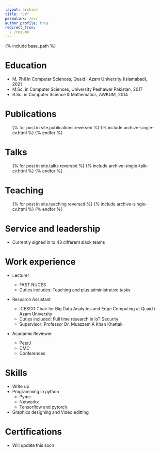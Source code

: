 ```yaml
---
layout: archive
title: "CV"
permalink: /cv/
author_profile: true
redirect_from:
  - /resume
---
```


{% include base_path %}

Education
======
* M. Phil in Computer Sciences, Quaid i Azam University (Islamabad), 2021 
* M.Sc. in Computer Sciences, University Peshawar Pakistan, 2017
* B.Sc. in Computer Science & Mathematics, AWKUM, 2014


Publications
======
  <ul>{% for post in site.publications reversed %}
    {% include archive-single-cv.html %}
  {% endfor %}</ul>
  
Talks
======
  <ul>{% for post in site.talks reversed %}
    {% include archive-single-talk-cv.html  %}
  {% endfor %}</ul>
  
Teaching
======
  <ul>{% for post in site.teaching reversed %}
    {% include archive-single-cv.html %}
  {% endfor %}</ul>
  
Service and leadership
======
* Currently signed in to 43 different slack teams

Work experience
======
* Lecturer
  * FAST NUCES 
  * Duties includes: Teaching and plus administrative tasks

* Research Assistant
  * ICESCO Chair for Big Data Analytics and Edge Computing at Quaid i Azam University
  * Duties included: Full time research in IoT Security
  * Supervisor: Professor Dr. Muazzam A Khan Khattak

* Acadamic Reviewer
  * PeerJ
  * CMC
  * Conferences
  
Skills
======
* Write up
* Programming in python
  * Pymc
  * Networkx
  * Tensorflow and pytorch
* Graphics designing and Video editting

Certifications
======
* WIll update this soon
